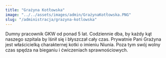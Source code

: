```yaml
---
title: "Grażyna Kotłowska"
image: "../../assets/images/admin/GrażynaKotłowska.PNG"
slug: "/administracja/grazyna-kotlowska"
---
```


Dumny pracownik GKW od ponad 5 lat. Codziennie dba, by każdy kąt naszego szpitala by lśnił się i błyszczał cały czas. Prywatnie Pani Grażyna jest właścicielką charakternej kotki o imieniu Niunia. Poza tym swój wolny czas spędza na bieganiu i ćwiczeniach sprawnościowych.


